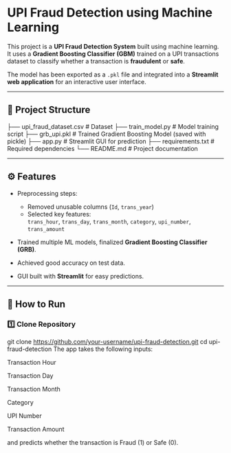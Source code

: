 # UPI Fraud Detection using Machine Learning

This project is a **UPI Fraud Detection System** built using machine learning.  
It uses a **Gradient Boosting Classifier (GBM)** trained on a UPI transactions dataset to classify whether a transaction is **fraudulent** or **safe**.

The model has been exported as a `.pkl` file and integrated into a **Streamlit web application** for an interactive user interface.

---

## 📂 Project Structure

├── upi_fraud_dataset.csv # Dataset
├── train_model.py # Model training script
├── grb_upi.pkl # Trained Gradient Boosting Model (saved with pickle)
├── app.py # Streamlit GUI for prediction
├── requirements.txt # Required dependencies
└── README.md # Project documentation


---

## ⚙️ Features

- Preprocessing steps:
  - Removed unusable columns (`Id`, `trans_year`)
  - Selected key features:  
    `trans_hour`, `trans_day`, `trans_month`, `category`, `upi_number`, `trans_amount`

- Trained multiple ML models, finalized **Gradient Boosting Classifier (GRB)**.
- Achieved good accuracy on test data.
- GUI built with **Streamlit** for easy predictions.

---

## 🚀 How to Run

### 1️⃣ Clone Repository

git clone https://github.com/your-username/upi-fraud-detection.git
cd upi-fraud-detection
The app takes the following inputs:

Transaction Hour

Transaction Day

Transaction Month

Category

UPI Number

Transaction Amount

and predicts whether the transaction is Fraud (1) or Safe (0).
